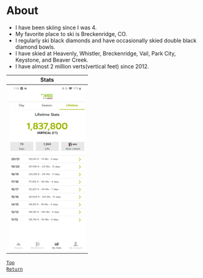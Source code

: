 # About
* I have been skiing since I was 4.
* My favorite place to ski is Breckenridge, CO.
* I regularly ski black diamonds and have occasionally skied double black diamond bowls.
* I have skied at Heavenly, Whistler, Breckenridge, Vail, Park City, Keystone, and Beaver Creek.
* I have almost 2 million verts(vertical feet) since 2012.

| Stats |
| --- |
| <img src="./Images/Stats.jpg" alt="Stats" width="200"/> |
[`Top`](#about)  
[`Return`](./README.md#floridian-guide-to-skiing)